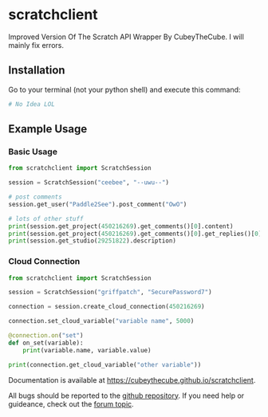 # scratchclient
Improved Version Of The Scratch API Wrapper By CubeyTheCube.
I will mainly fix errors.

## Installation

Go to your terminal (not your python shell) and execute this command:
```bash
# No Idea LOL
```

## Example Usage

### Basic Usage
```python
from scratchclient import ScratchSession

session = ScratchSession("ceebee", "--uwu--")

# post comments
session.get_user("Paddle2See").post_comment("OwO")

# lots of other stuff
print(session.get_project(450216269).get_comments()[0].content)
print(session.get_project(450216269).get_comments()[0].get_replies()[0].content)
print(session.get_studio(29251822).description)
```
### Cloud Connection
```python
from scratchclient import ScratchSession

session = ScratchSession("griffpatch", "SecurePassword7")

connection = session.create_cloud_connection(450216269)

connection.set_cloud_variable("variable name", 5000)

@connection.on("set")
def on_set(variable):
    print(variable.name, variable.value)

print(connection.get_cloud_variable("other variable"))
```

Documentation is available at <https://cubeythecube.github.io/scratchclient>.

All bugs should be reported to the [github repository](https://github.com/CubeyTheCube/scratchclient/issues). If you need help or guideance, check out the [forum topic](https://scratch.mit.edu/discuss/topic/506810).
